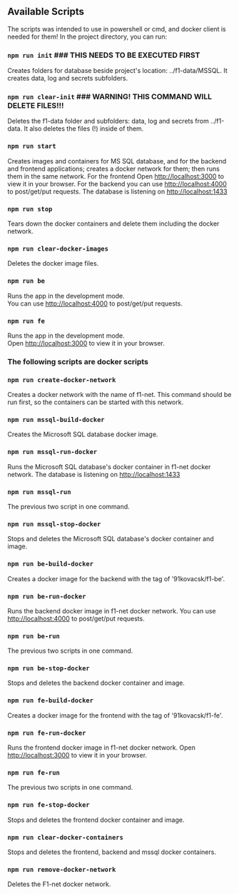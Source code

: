 ## Available Scripts

The scripts was intended to use in powershell or cmd, and docker client is needed for them! In the project directory, you can run:

### `npm run init` ### THIS NEEDS TO BE EXECUTED FIRST

Creates folders for database beside project's location: ../f1-data/MSSQL. It creates data, log and secrets subfolders.

### `npm run clear-init` ### WARNING! THIS COMMAND WILL DELETE FILES!!!

Deletes the f1-data folder and subfolders: data, log and secrets from ../f1-data. It also deletes the files (!) inside of them.

### `npm run start` 

Creates images and containers for MS SQL database, and for the backend and frontend applications; creates a docker network for them; then runs them in the same network.
For the frontend Open [http://localhost:3000](http://localhost:3000) to view it in your browser.
For the backend you can use [http://localhost:4000](http://localhost:4000) to post/get/put requests.
The database is listening on [http://localhost:1433](http://localhost:1433)

### `npm run stop` 

Tears down the docker containers and delete them including the docker network.

### `npm run clear-docker-images` 

Deletes the docker image files.

### `npm run be`

Runs the app in the development mode.\
You can use [http://localhost:4000](http://localhost:4000) to post/get/put requests.

### `npm run fe`

Runs the app in the development mode.\
Open [http://localhost:3000](http://localhost:3000) to view it in your browser.

### The following scripts are docker scripts

### `npm run create-docker-network`

Creates a docker network with the name of f1-net. This command should be run first, so the containers can be started with this network.

### `npm run mssql-build-docker`

Creates the Microsoft SQL database docker image.

### `npm run mssql-run-docker`

Runs the Microsoft SQL database's docker container in f1-net docker network.
The database is listening on [http://localhost:1433](http://localhost:1433)

### `npm run mssql-run`

The previous two script in one command.

### `npm run mssql-stop-docker`

Stops and deletes the Microsoft SQL database's docker container and image.

### `npm run be-build-docker`

Creates a docker image for the backend with the tag of '91kovacsk/f1-be'.

### `npm run be-run-docker`

Runs the backend docker image in f1-net docker network.
You can use [http://localhost:4000](http://localhost:4000) to post/get/put requests.

### `npm run be-run`

The previous two scripts in one command.

### `npm run be-stop-docker`

Stops and deletes the backend docker container and image.

### `npm run fe-build-docker`

Creates a docker image for the frontend with the tag of '91kovacsk/f1-fe'.

### `npm run fe-run-docker`

Runs the frontend docker image in f1-net docker network.
Open [http://localhost:3000](http://localhost:3000) to view it in your browser.

### `npm run fe-run`

The previous two scripts in one command.

### `npm run fe-stop-docker`

Stops and deletes the frontend docker container and image.

### `npm run clear-docker-containers`

Stops and deletes the frontend, backend and mssql docker containers.

### `npm run remove-docker-network`

Deletes the F1-net docker network.